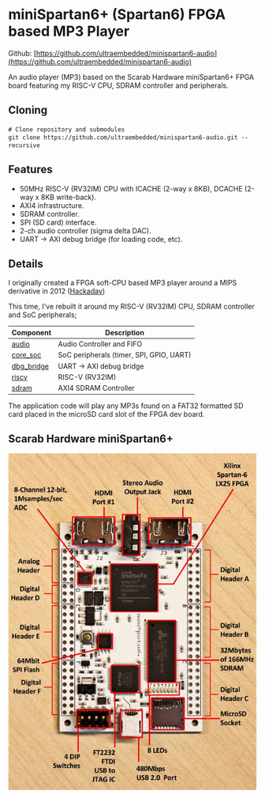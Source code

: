 # miniSpartan6+ (Spartan6) FPGA based MP3 Player

Github:   [https://github.com/ultraembedded/minispartan6-audio](https://github.com/ultraembedded/minispartan6-audio)

An audio player (MP3) based on the Scarab Hardware miniSpartan6+ FPGA board featuring my RISC-V CPU, SDRAM controller and peripherals.

## Cloning
```
# Clone repository and submodules
git clone https://github.com/ultraembedded/minispartan6-audio.git --recursive
```

## Features
* 50MHz RISC-V (RV32IM) CPU with ICACHE (2-way x 8KB), DCACHE (2-way x 8KB write-back).
* AXI4 infrastructure.
* SDRAM controller.
* SPI (SD card) interface.
* 2-ch audio controller (sigma delta DAC).
* UART -> AXI debug bridge (for loading code, etc).

## Details

I originally created a FPGA soft-CPU based MP3 player around a MIPS derivative in 2012 ([Hackaday](https://hackaday.com/2012/03/13/playing-mp3s-from-an-fpga/))

This time, I've rebuilt it around my RISC-V (RV32IM) CPU, SDRAM controller and SoC peripherals;

| Component | Description   |
| ---- | ------------- |
| [audio](https://github.com/ultraembedded/core_audio) | Audio Controller and FIFO |
| [core_soc](https://github.com/ultraembedded/core_soc) | SoC peripherals (timer, SPI, GPIO, UART) |
| [dbg_bridge](https://github.com/ultraembedded/core_dbg_bridge) | UART -> AXI debug bridge |
| [riscv](https://github.com/ultraembedded/riscv) | RISC-V (RV32IM) |
| [sdram](https://github.com/ultraembedded/core_sdram_axi4) | AXI4 SDRAM Controller |

The application code will play any MP3s found on a FAT32 formatted SD card placed in the microSD card slot of the FPGA dev board.

## Scarab Hardware miniSpartan6+
![](doc/minispartan6.jpg)


